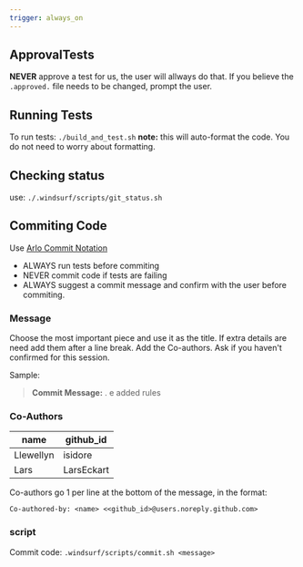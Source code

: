 ```yaml
---
trigger: always_on
---
```


## ApprovalTests

**NEVER** approve a test for us, the user will allways do that. If you believe the `.approved.` file needs to be changed, prompt the user.


## Running Tests

To run tests: `./build_and_test.sh`
**note:** this will auto-format the code.
You do not need to worry about formatting.

## Checking status
use: `./.windsurf/scripts/git_status.sh`


## Commiting Code
Use [Arlo Commit Notation](../ArloCommitNotation.process.md)
* ALWAYS run tests before commiting
* NEVER commit code if tests are failing
* ALWAYS suggest a commit message and confirm with the user before commiting.


### Message
Choose the most important piece and use it as the title.
If extra details are need add them after a line break.
Add the Co-authors. Ask if you haven't confirmed for this session.

Sample:

> **Commit Message:** . e added rules
 

### Co-Authors

| name | github_id |
|---- | ---- |
| Llewellyn | isidore |
| Lars | LarsEckart | 

Co-authors go 1 per line at the bottom of the message, 
in the format:
``` 
Co-authored-by: <name> <<github_id>@users.noreply.github.com>
```
### script

Commit code: `.windsurf/scripts/commit.sh <message>`



